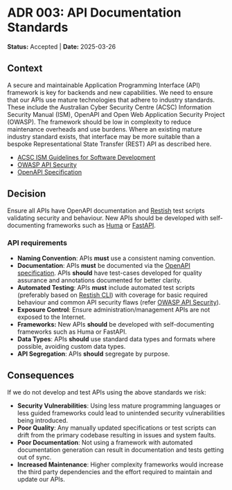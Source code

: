 # ADR 003: API Documentation Standards

**Status:** Accepted | **Date:** 2025-03-26

## Context

A secure and maintainable Application Programming Interface (API)
framework is key for backends and new capabilities. We need to ensure
that our APIs use mature technologies that adhere to industry standards.
These include the Australian Cyber Security Centre (ACSC) Information
Security Manual (ISM), OpenAPI and Open Web Application Security Project
(OWASP). The framework should be low in complexity to reduce maintenance
overheads and use burdens. Where an existing mature industry standard
exists, that interface may be more suitable than a bespoke
Representational State Transfer (REST) API as described here.

- [ACSC ISM Guidelines for Software
  Development](https://www.cyber.gov.au/resources-business-and-government/essential-cyber-security/ism/cyber-security-guidelines/guidelines-software-development)
- [OWASP API Security](https://owasp.org/www-project-api-security/)
- [OpenAPI Specification](https://spec.openapis.org/)

## Decision

Ensure all APIs have OpenAPI documentation and
[Restish](https://rest.sh/#/openapi) test scripts validating security
and behaviour. New APIs should be developed with self-documenting
frameworks such as [Huma](https://huma.rocks/) or
[FastAPI](https://fastapi.tiangolo.com/).

### API requirements

- **Naming Convention**: APIs **must** use a consistent naming
  convention.
- **Documentation**: APIs **must** be documented via the [OpenAPI
  specification](https://spec.openapis.org/). APIs **should** have
  test-cases developed for quality assurance and annotations documented
  for better clarity.
- **Automated Testing**: APIs **must** include automated test scripts
  (preferably based on [Restish CLI](https://rest.sh/)) with coverage
  for basic required behaviour and common API security flaws (refer
  [OWASP API Security](https://owasp.org/www-project-api-security/)).
- **Exposure Control**: Ensure administration/management APIs are not
  exposed to the Internet.
- **Frameworks:** New APIs **should** be developed with self-documenting
  frameworks such as Huma or FastAPI.
- **Data Types**: APIs **should** use standard data types and formats
  where possible, avoiding custom data types.
- **API Segregation**: APIs **should** segregate by purpose.

## Consequences

If we do not develop and test APIs using the above standards we risk:

- **Security Vulnerabilities**: Using less mature programming languages
  or less guided frameworks could lead to unintended security
  vulnerabilities being introduced.
- **Poor Quality**: Any manually updated specifications or test scripts
  can drift from the primary codebase resulting in issues and system
  faults.
- **Poor Documentation**: Not using a framework with automated
  documentation generation can result in documentation and tests getting
  out of sync.
- **Increased Maintenance**: Higher complexity frameworks would increase
  the third party dependencies and the effort required to maintain and
  update our APIs.
